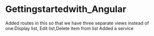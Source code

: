 # Gettingstartedwith_Angular

Added routes in this so that we have three separate views instead of one:Display list, Edit list,Delete item from list
Added a service
